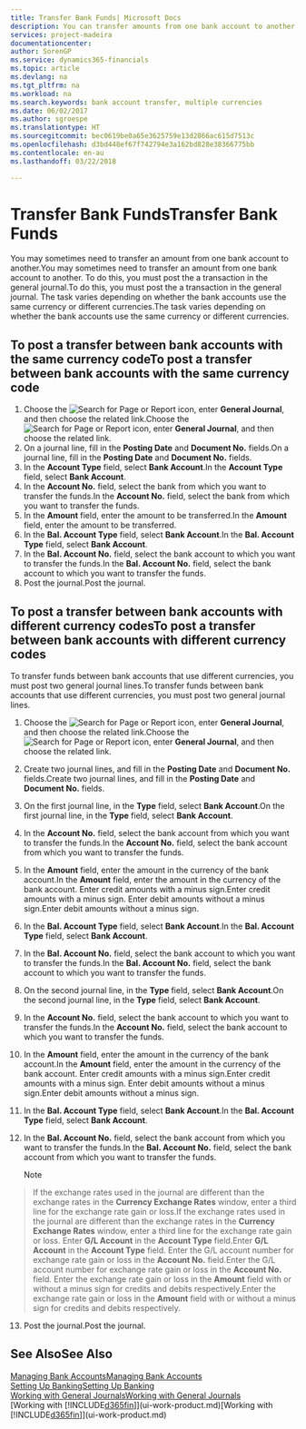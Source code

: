 ```yaml
---
title: Transfer Bank Funds| Microsoft Docs
description: You can transfer amounts from one bank account to another, including different currencies, by posting the transaction in the general journal.
services: project-madeira
documentationcenter: 
author: SorenGP
ms.service: dynamics365-financials
ms.topic: article
ms.devlang: na
ms.tgt_pltfrm: na
ms.workload: na
ms.search.keywords: bank account transfer, multiple currencies
ms.date: 06/02/2017
ms.author: sgroespe
ms.translationtype: HT
ms.sourcegitcommit: bec0619be0a65e3625759e13d2866ac615d7513c
ms.openlocfilehash: d3bd448ef67f742794e3a162bd828e38366775bb
ms.contentlocale: en-au
ms.lasthandoff: 03/22/2018

---
```

# <a name="transfer-bank-funds"></a><span data-ttu-id="c073c-103">Transfer Bank Funds</span><span class="sxs-lookup"><span data-stu-id="c073c-103">Transfer Bank Funds</span></span>
<span data-ttu-id="c073c-104">You may sometimes need to transfer an amount from one bank account to another.</span><span class="sxs-lookup"><span data-stu-id="c073c-104">You may sometimes need to transfer an amount from one bank account to another.</span></span> <span data-ttu-id="c073c-105">To do this, you must post the a transaction in the general journal.</span><span class="sxs-lookup"><span data-stu-id="c073c-105">To do this, you must post the a transaction in the general journal.</span></span> <span data-ttu-id="c073c-106">The task varies depending on whether the bank accounts use the same currency or different currencies.</span><span class="sxs-lookup"><span data-stu-id="c073c-106">The task varies depending on whether the bank accounts use the same currency or different currencies.</span></span>

## <a name="to-post-a-transfer-between-bank-accounts-with-the-same-currency-code"></a><span data-ttu-id="c073c-107">To post a transfer between bank accounts with the same currency code</span><span class="sxs-lookup"><span data-stu-id="c073c-107">To post a transfer between bank accounts with the same currency code</span></span>
1. <span data-ttu-id="c073c-108">Choose the ![Search for Page or Report](media/ui-search/search_small.png "Search for Page or Report icon") icon, enter **General Journal**, and then choose the related link.</span><span class="sxs-lookup"><span data-stu-id="c073c-108">Choose the ![Search for Page or Report](media/ui-search/search_small.png "Search for Page or Report icon") icon, enter **General Journal**, and then choose the related link.</span></span>
2. <span data-ttu-id="c073c-109">On a journal line, fill in the **Posting Date** and **Document No.** fields.</span><span class="sxs-lookup"><span data-stu-id="c073c-109">On a journal line, fill in the **Posting Date** and **Document No.** fields.</span></span>
3. <span data-ttu-id="c073c-110">In the **Account Type** field, select **Bank Account**.</span><span class="sxs-lookup"><span data-stu-id="c073c-110">In the **Account Type** field, select **Bank Account**.</span></span>
4. <span data-ttu-id="c073c-111">In the **Account No.** field, select the bank from which you want to transfer the funds.</span><span class="sxs-lookup"><span data-stu-id="c073c-111">In the **Account No.** field, select the bank from which you want to transfer the funds.</span></span>
5. <span data-ttu-id="c073c-112">In the **Amount** field, enter the amount to be transferred.</span><span class="sxs-lookup"><span data-stu-id="c073c-112">In the **Amount** field, enter the amount to be transferred.</span></span>
6. <span data-ttu-id="c073c-113">In the **Bal. Account Type** field, select **Bank Account**.</span><span class="sxs-lookup"><span data-stu-id="c073c-113">In the **Bal. Account Type** field, select **Bank Account**.</span></span>
7. <span data-ttu-id="c073c-114">In the **Bal. Account No.** field, select the bank account to which you want to transfer the funds.</span><span class="sxs-lookup"><span data-stu-id="c073c-114">In the **Bal. Account No.** field, select the bank account to which you want to transfer the funds.</span></span>
8. <span data-ttu-id="c073c-115">Post the journal.</span><span class="sxs-lookup"><span data-stu-id="c073c-115">Post the journal.</span></span>

## <a name="to-post-a-transfer-between-bank-accounts-with-different-currency-codes"></a><span data-ttu-id="c073c-116">To post a transfer between bank accounts with different currency codes</span><span class="sxs-lookup"><span data-stu-id="c073c-116">To post a transfer between bank accounts with different currency codes</span></span>
<span data-ttu-id="c073c-117">To transfer funds between bank accounts that use different currencies, you must post two general journal lines.</span><span class="sxs-lookup"><span data-stu-id="c073c-117">To transfer funds between bank accounts that use different currencies, you must post two general journal lines.</span></span>

1. <span data-ttu-id="c073c-118">Choose the ![Search for Page or Report](media/ui-search/search_small.png "Search for Page or Report icon") icon, enter **General Journal**, and then choose the related link.</span><span class="sxs-lookup"><span data-stu-id="c073c-118">Choose the ![Search for Page or Report](media/ui-search/search_small.png "Search for Page or Report icon") icon, enter **General Journal**, and then choose the related link.</span></span>
2. <span data-ttu-id="c073c-119">Create two journal lines, and fill in the **Posting Date** and **Document No.** fields.</span><span class="sxs-lookup"><span data-stu-id="c073c-119">Create two journal lines, and fill in the **Posting Date** and **Document No.** fields.</span></span>
3. <span data-ttu-id="c073c-120">On the first journal line, in the **Type** field, select **Bank Account**.</span><span class="sxs-lookup"><span data-stu-id="c073c-120">On the first journal line, in the **Type** field, select **Bank Account**.</span></span>
4. <span data-ttu-id="c073c-121">In the **Account No.** field, select the bank account from which you want to transfer the funds.</span><span class="sxs-lookup"><span data-stu-id="c073c-121">In the **Account No.** field, select the bank account from which you want to transfer the funds.</span></span>
5. <span data-ttu-id="c073c-122">In the **Amount** field, enter the amount in the currency of the bank account.</span><span class="sxs-lookup"><span data-stu-id="c073c-122">In the **Amount** field, enter the amount in the currency of the bank account.</span></span> <span data-ttu-id="c073c-123">Enter credit amounts with a minus sign.</span><span class="sxs-lookup"><span data-stu-id="c073c-123">Enter credit amounts with a minus sign.</span></span> <span data-ttu-id="c073c-124">Enter debit amounts without a minus sign.</span><span class="sxs-lookup"><span data-stu-id="c073c-124">Enter debit amounts without a minus sign.</span></span>
6. <span data-ttu-id="c073c-125">In the **Bal. Account Type** field, select **Bank Account**.</span><span class="sxs-lookup"><span data-stu-id="c073c-125">In the **Bal. Account Type** field, select **Bank Account**.</span></span>
7. <span data-ttu-id="c073c-126">In the **Bal. Account No.** field, select the bank account to which you want to transfer the funds.</span><span class="sxs-lookup"><span data-stu-id="c073c-126">In the **Bal. Account No.** field, select the bank account to which you want to transfer the funds.</span></span>
8. <span data-ttu-id="c073c-127">On the second journal line, in the **Type** field, select **Bank Account**.</span><span class="sxs-lookup"><span data-stu-id="c073c-127">On the second journal line, in the **Type** field, select **Bank Account**.</span></span>
9. <span data-ttu-id="c073c-128">In the **Account No.** field, select the bank account to which you want to transfer the funds.</span><span class="sxs-lookup"><span data-stu-id="c073c-128">In the **Account No.** field, select the bank account to which you want to transfer the funds.</span></span>
10. <span data-ttu-id="c073c-129">In the **Amount** field, enter the amount in the currency of the bank account.</span><span class="sxs-lookup"><span data-stu-id="c073c-129">In the **Amount** field, enter the amount in the currency of the bank account.</span></span> <span data-ttu-id="c073c-130">Enter credit amounts with a minus sign.</span><span class="sxs-lookup"><span data-stu-id="c073c-130">Enter credit amounts with a minus sign.</span></span> <span data-ttu-id="c073c-131">Enter debit amounts without a minus sign.</span><span class="sxs-lookup"><span data-stu-id="c073c-131">Enter debit amounts without a minus sign.</span></span>
11. <span data-ttu-id="c073c-132">In the **Bal. Account Type** field, select **Bank Account**.</span><span class="sxs-lookup"><span data-stu-id="c073c-132">In the **Bal. Account Type** field, select **Bank Account**.</span></span>  
12. <span data-ttu-id="c073c-133">In the **Bal. Account No.** field, select the bank account from which you want to transfer the funds.</span><span class="sxs-lookup"><span data-stu-id="c073c-133">In the **Bal. Account No.** field, select the bank account from which you want to transfer the funds.</span></span>

    > [!NOTE]  
>   <span data-ttu-id="c073c-134">If the exchange rates used in the journal are different than the exchange rates in the **Currency Exchange Rates** window, enter a third line for the exchange rate gain or loss.</span><span class="sxs-lookup"><span data-stu-id="c073c-134">If the exchange rates used in the journal are different than the exchange rates in the **Currency Exchange Rates** window, enter a third line for the exchange rate gain or loss.</span></span> <span data-ttu-id="c073c-135">Enter **G/L Account** in the **Account Type** field.</span><span class="sxs-lookup"><span data-stu-id="c073c-135">Enter **G/L Account** in the **Account Type** field.</span></span> <span data-ttu-id="c073c-136">Enter the G/L account number for exchange rate gain or loss in the **Account No.** field.</span><span class="sxs-lookup"><span data-stu-id="c073c-136">Enter the G/L account number for exchange rate gain or loss in the **Account No.** field.</span></span> <span data-ttu-id="c073c-137">Enter the exchange rate gain or loss in the **Amount** field with or without a minus sign for credits and debits respectively.</span><span class="sxs-lookup"><span data-stu-id="c073c-137">Enter the exchange rate gain or loss in the **Amount** field with or without a minus sign for credits and debits respectively.</span></span>
13. <span data-ttu-id="c073c-138">Post the journal.</span><span class="sxs-lookup"><span data-stu-id="c073c-138">Post the journal.</span></span>

## <a name="see-also"></a><span data-ttu-id="c073c-139">See Also</span><span class="sxs-lookup"><span data-stu-id="c073c-139">See Also</span></span>
[<span data-ttu-id="c073c-140">Managing Bank Accounts</span><span class="sxs-lookup"><span data-stu-id="c073c-140">Managing Bank Accounts</span></span>](bank-manage-bank-accounts.md)  
[<span data-ttu-id="c073c-141">Setting Up Banking</span><span class="sxs-lookup"><span data-stu-id="c073c-141">Setting Up Banking</span></span>](bank-setup-banking.md)  
[<span data-ttu-id="c073c-142">Working with General Journals</span><span class="sxs-lookup"><span data-stu-id="c073c-142">Working with General Journals</span></span>](ui-work-general-journals.md)  
<span data-ttu-id="c073c-143">[Working with [!INCLUDE[d365fin](includes/d365fin_md.md)]](ui-work-product.md)</span><span class="sxs-lookup"><span data-stu-id="c073c-143">[Working with [!INCLUDE[d365fin](includes/d365fin_md.md)]](ui-work-product.md)</span></span>

